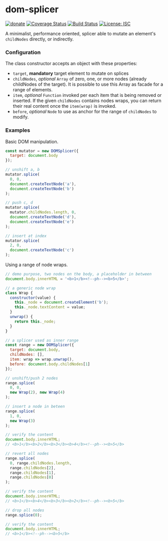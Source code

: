 # dom-splicer

[![donate](https://img.shields.io/badge/$-donate-ff69b4.svg?maxAge=2592000&style=flat)](https://github.com/WebReflection/donate) [![Coverage Status](https://coveralls.io/repos/github/WebReflection/dom-splicer/badge.svg?branch=master)](https://coveralls.io/github/WebReflection/dom-splicer?branch=master) [![Build Status](https://travis-ci.org/WebReflection/dom-splicer.svg?branch=master)](https://travis-ci.org/WebReflection/dom-splicer) [![License: ISC](https://img.shields.io/badge/License-ISC-yellow.svg)](https://opensource.org/licenses/ISC)

A minimalist, performance oriented, splicer able to mutate an element's `childNodes` directly, or indirectly.

### Configuration

The class constructor accepts an object with these properties:

  * `target`, **mandatory** target element to mutate on splices
  * `childNodes`, _optional_ `Array` of zero, one, or more nodes (already childNodes of the target). It is possible to use this Array as facade for a range of elements.
  * `item`, _optional_ `Function` invoked per each item that is being removed or inserted. If the given `childNodes` contains nodes wraps, you can return their real content once the `item(wrap)` is invoked.
  * `before`, _optional_ `Node` to use as anchor for the range of `childNodes` to modify.

### Examples

Basic DOM manipulation.
```js
const mutator = new DOMSplicer({
  target: document.body
});

// unshift a, b
mutator.splice(
  0, 0,
  document.createTextNode('a'),
  document.createTextNode('b')
);

// push c, d
mutator.splice(
  mutator.childNodes.length, 0,
  document.createTextNode('d'),
  document.createTextNode('e')
);

// insert at index
mutator.splice(
  2, 0,
  document.createTextNode('c')
);
```

Using a range of node wraps.
```js
// demo purpose, two nodes on the body, a placeholder in between
document.body.innerHTML = '<b>1</b><!--ph--><b>5</b>';

// a generic node wrap
class Wrap {
  constructor(value) {
    this._node = document.createElement('b');
    this._node.textContent = value;
  }
  unwrap() {
    return this._node;
  }
}

// a splicer used as inner range
const range = new DOMSplicer({
  target: document.body,
  childNodes: [],
  item: wrap => wrap.unwrap(),
  before: document.body.childNodes[1]
});

// unshift/push 2 nodes
range.splice(
  0, 0,
  new Wrap(2), new Wrap(4)
);

// insert a node in beteen
range.splice(
  1, 0,
  new Wrap(3)
);

// verify the content
document.body.innerHTML;
// <b>1</b><b>2</b><b>3</b><b>4</b><!--ph--><b>5</b>

// revert all nodes
range.splice(
  0, range.childNodes.length,
  range.childNodes[2],
  range.childNodes[1],
  range.childNodes[0]
);

// verify the content
document.body.innerHTML;
// <b>1</b><b>4</b><b>3</b><b>2</b><!--ph--><b>5</b>

// drop all nodes
range.splice(0);

// verify the content
document.body.innerHTML;
// <b>1</b><!--ph--><b>5</b>
```
